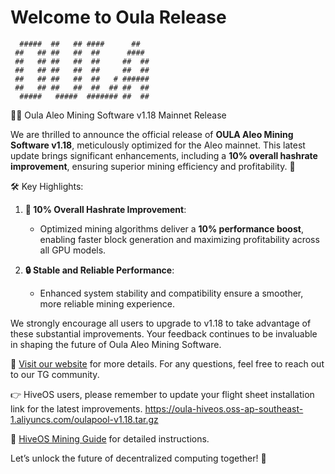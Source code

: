 # Welcome to Oula Release

```
  #####  ##   ## ####      ##    
 ##   ## ##   ##  ##      ####   
 ##   ## ##   ##  ##     ##  ##  
 ##   ## ##   ##  ##     ##  ##  
 ##   ## ##   ##  ##   # ######  
 ##   ## ##   ##  ##  ## ##  ##  
  #####   #####  ####### ##  ##
```

🚀✨ Oula Aleo Mining Software v1.18 Mainnet Release  

We are thrilled to announce the official release of **OULA Aleo Mining Software v1.18**, meticulously optimized for the Aleo mainnet. This latest update brings significant enhancements, including a **10% overall hashrate improvement**, ensuring superior mining efficiency and profitability. 🎉  

🛠️ Key Highlights:  

1. **🚀 10% Overall Hashrate Improvement**:  
   - Optimized mining algorithms deliver a **10% performance boost**, enabling faster block generation and maximizing profitability across all GPU models.  

2. **🔒 Stable and Reliable Performance**:  
   - Enhanced system stability and compatibility ensure a smoother, more reliable mining experience.  

We strongly encourage all users to upgrade to v1.18 to take advantage of these substantial improvements. Your feedback continues to be invaluable in shaping the future of Oula Aleo Mining Software.  

🔗 [Visit our website](https://oula.network) for more details.
For any questions, feel free to reach out to our TG community.

👉 HiveOS users, please remember to update your flight sheet installation link for the latest improvements.
https://oula-hiveos.oss-ap-southeast-1.aliyuncs.com/oulapool-v1.18.tar.gz

📖 [HiveOS Mining Guide](https://oula-faq.gitbook.io/zh/v/en/start-mining/publish-your-docs-1) for detailed instructions.

Let’s unlock the future of decentralized computing together! 🌟  
